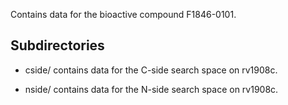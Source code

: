 Contains data for the bioactive compound F1846-0101.

## Subdirectories

- cside/ contains data for the C-side search space on rv1908c.

- nside/ contains data for the N-side search space on rv1908c.

